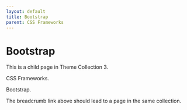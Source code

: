 ```yaml
---
layout: default
title: Bootstrap
parent: CSS Frameworks
---
```


# Bootstrap

This is a child page in Theme Collection 3.

CSS Frameworks.

Bootstrap.

The breadcrumb link above should lead to a page in the same collection.
